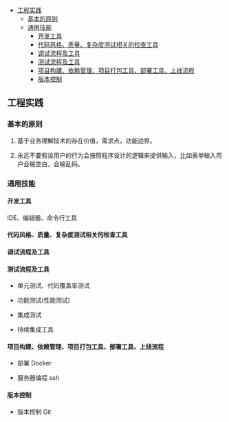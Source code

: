 
<!-- vim-markdown-toc GFM -->

- [工程实践](#工程实践)
  - [基本的原则](#基本的原则)
  - [通用技能](#通用技能)
    - [开发工具](#开发工具)
    - [代码风格、质量、复杂度测试相关的检查工具](#代码风格质量复杂度测试相关的检查工具)
    - [调试流程及工具](#调试流程及工具)
    - [测试流程及工具](#测试流程及工具)
    - [项目构建、依赖管理、项目打包工具、部署工具、上线流程](#项目构建依赖管理项目打包工具部署工具上线流程)
    - [版本控制](#版本控制)

<!-- vim-markdown-toc -->



## 工程实践


### 基本的原则

1. 基于业务理解技术的存在价值，需求点，功能边界。

2. 永远不要假设用户的行为会按照程序设计的逻辑来提供输入，比如表单输入用户会输空白，会输乱码。



### 通用技能

#### 开发工具
IDE、编辑器、命令行工具


#### 代码风格、质量、复杂度测试相关的检查工具


#### 调试流程及工具


#### 测试流程及工具
- 单元测试、代码覆盖率测试

- 功能测试(性能测试)

- 集成测试

- 持续集成工具


#### 项目构建、依赖管理、项目打包工具、部署工具、上线流程
- 部署 Docker

- 服务器编程 ssh


#### 版本控制
- 版本控制 Git

